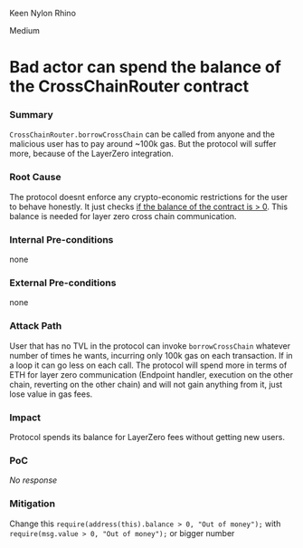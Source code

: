 Keen Nylon Rhino

Medium

# Bad actor can spend the balance of the CrossChainRouter contract

### Summary

`CrossChainRouter.borrowCrossChain` can be called from anyone and the malicious user has to pay around ~100k gas. But the protocol will suffer more, because of the LayerZero integration.

### Root Cause

The protocol doesnt enforce any crypto-economic restrictions for the user to behave honestly. It just checks [if the balance of the contract is > 0](https://github.com/sherlock-audit/2025-05-lend-audit-contest/blob/main/Lend-V2/src/LayerZero/CrossChainRouter.sol#L116). This balance is needed for layer zero cross chain communication.

### Internal Pre-conditions

none

### External Pre-conditions

none

### Attack Path

User that has no TVL in the protocol can invoke `borrowCrossChain` whatever number of times he wants, incurring only 100k gas on each transaction. If in a loop it can go less on each call.
The protocol will spend more in terms of ETH for layer zero communication (Endpoint handler, execution on the other chain, reverting on the other chain) and will not gain anything from it, just lose value in gas fees.

### Impact

Protocol spends its balance for LayerZero fees without getting new users.

### PoC

_No response_

### Mitigation

Change this
`require(address(this).balance > 0, "Out of money");`
with
`require(msg.value > 0, "Out of money");` or bigger number